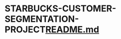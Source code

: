 # STARBUCKS-CUSTOMER-SEGMENTATION-PROJECT[README.md](https://github.com/user-attachments/files/18051446/README.md)
